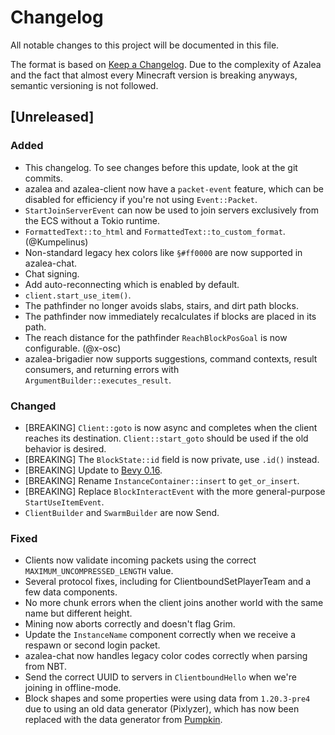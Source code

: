 # Changelog

All notable changes to this project will be documented in this file.

The format is based on [Keep a Changelog](https://keepachangelog.com/en/1.1.0/).
Due to the complexity of Azalea and the fact that almost every Minecraft version
is breaking anyways, semantic versioning is not followed.

## [Unreleased]

### Added

- This changelog. To see changes before this update, look at the git commits.
- azalea and azalea-client now have a `packet-event` feature, which can be disabled for efficiency if you're not using `Event::Packet`.
- `StartJoinServerEvent` can now be used to join servers exclusively from the ECS without a Tokio runtime.
- `FormattedText::to_html` and `FormattedText::to_custom_format`. (@Kumpelinus)
- Non-standard legacy hex colors like `§#ff0000` are now supported in azalea-chat.
- Chat signing.
- Add auto-reconnecting which is enabled by default.
- `client.start_use_item()`.
- The pathfinder no longer avoids slabs, stairs, and dirt path blocks.
- The pathfinder now immediately recalculates if blocks are placed in its path.
- The reach distance for the pathfinder `ReachBlockPosGoal` is now configurable. (@x-osc)
- azalea-brigadier now supports suggestions, command contexts, result consumers, and returning errors with `ArgumentBuilder::executes_result`.

### Changed

- [BREAKING] `Client::goto` is now async and completes when the client reaches its destination. `Client::start_goto` should be used if the old behavior is desired.
- [BREAKING] The `BlockState::id` field is now private, use `.id()` instead.
- [BREAKING] Update to [Bevy 0.16](https://bevyengine.org/news/bevy-0-16/).
- [BREAKING] Rename `InstanceContainer::insert` to `get_or_insert`.
- [BREAKING] Replace `BlockInteractEvent` with the more general-purpose `StartUseItemEvent`.
- `ClientBuilder` and `SwarmBuilder` are now Send.

### Fixed

- Clients now validate incoming packets using the correct `MAXIMUM_UNCOMPRESSED_LENGTH` value.
- Several protocol fixes, including for ClientboundSetPlayerTeam and a few data components.
- No more chunk errors when the client joins another world with the same name but different height.
- Mining now aborts correctly and doesn't flag Grim.
- Update the `InstanceName` component correctly when we receive a respawn or second login packet.
- azalea-chat now handles legacy color codes correctly when parsing from NBT.
- Send the correct UUID to servers in `ClientboundHello` when we're joining in offline-mode.
- Block shapes and some properties were using data from `1.20.3-pre4` due to using an old data generator (Pixlyzer), which has now been replaced with the data generator from [Pumpkin](https://github.com/Pumpkin-MC/Extractor).
